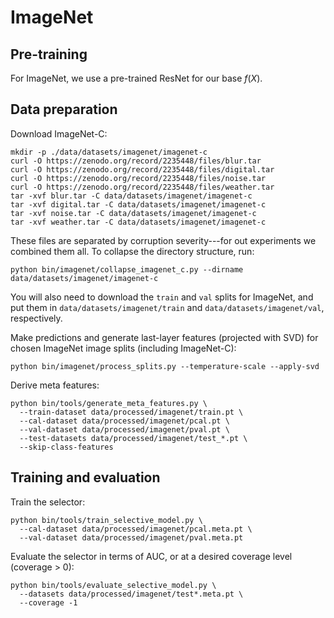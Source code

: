 # ImageNet

## Pre-training
For ImageNet, we use a pre-trained ResNet for our base $f(X)$.

## Data preparation
Download ImageNet-C:
 ```
mkdir -p ./data/datasets/imagenet/imagenet-c
curl -O https://zenodo.org/record/2235448/files/blur.tar
curl -O https://zenodo.org/record/2235448/files/digital.tar
curl -O https://zenodo.org/record/2235448/files/noise.tar
curl -O https://zenodo.org/record/2235448/files/weather.tar
tar -xvf blur.tar -C data/datasets/imagenet/imagenet-c
tar -xvf digital.tar -C data/datasets/imagenet/imagenet-c
tar -xvf noise.tar -C data/datasets/imagenet/imagenet-c
tar -xvf weather.tar -C data/datasets/imagenet/imagenet-c
```
These files are separated by corruption severity---for out experiments we combined them all. To collapse the directory structure, run:
```
python bin/imagenet/collapse_imagenet_c.py --dirname data/datasets/imagenet/imagenet-c
```

You will also need to download the `train` and `val` splits for ImageNet, and put them in `data/datasets/imagenet/train` and `data/datasets/imagenet/val`, respectively.

Make predictions and generate last-layer features (projected with SVD) for chosen ImageNet image splits (including ImageNet-C):
```
python bin/imagenet/process_splits.py --temperature-scale --apply-svd
```

Derive meta features:
```
python bin/tools/generate_meta_features.py \
  --train-dataset data/processed/imagenet/train.pt \
  --cal-dataset data/processed/imagenet/pcal.pt \
  --val-dataset data/processed/imagenet/pval.pt \
  --test-datasets data/processed/imagenet/test_*.pt \
  --skip-class-features
```

## Training and evaluation
Train the selector:
```
python bin/tools/train_selective_model.py \
  --cal-dataset data/processed/imagenet/pcal.meta.pt \
  --val-dataset data/processed/imagenet/pval.meta.pt
```

Evaluate the selector in terms of AUC, or at a desired coverage level (coverage > 0):
```
python bin/tools/evaluate_selective_model.py \
  --datasets data/processed/imagenet/test*.meta.pt \
  --coverage -1
```
